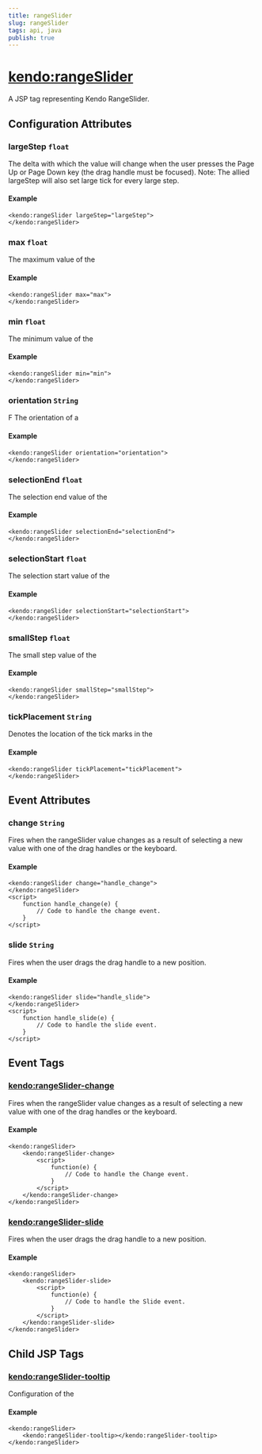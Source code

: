 ```yaml
---
title: rangeSlider
slug: rangeSlider
tags: api, java
publish: true
---
```


# <kendo:rangeSlider>
A JSP tag representing Kendo RangeSlider.

## Configuration Attributes


### largeStep `float`

The delta with which the value will change when the user presses the Page Up or Page Down key (the drag
handle must be focused). Note: The allied largeStep will also set large tick for every large step.

#### Example
    <kendo:rangeSlider largeStep="largeStep">
    </kendo:rangeSlider>
    

### max `float`

The maximum value of the

#### Example
    <kendo:rangeSlider max="max">
    </kendo:rangeSlider>
    

### min `float`

The minimum value of the

#### Example
    <kendo:rangeSlider min="min">
    </kendo:rangeSlider>
    

### orientation `String`

F
The orientation of a

#### Example
    <kendo:rangeSlider orientation="orientation">
    </kendo:rangeSlider>
    

### selectionEnd `float`

The selection end value of the

#### Example
    <kendo:rangeSlider selectionEnd="selectionEnd">
    </kendo:rangeSlider>
    

### selectionStart `float`

The selection start value of the

#### Example
    <kendo:rangeSlider selectionStart="selectionStart">
    </kendo:rangeSlider>
    

### smallStep `float`

The small step value of the

#### Example
    <kendo:rangeSlider smallStep="smallStep">
    </kendo:rangeSlider>
    

### tickPlacement `String`

Denotes the location of the tick marks in the

#### Example
    <kendo:rangeSlider tickPlacement="tickPlacement">
    </kendo:rangeSlider>
    

## Event Attributes

### change `String`

Fires when the rangeSlider value changes as a result of selecting a new value with one of the drag handles or the keyboard.

#### Example
    <kendo:rangeSlider change="handle_change">
    </kendo:rangeSlider>
    <script>
        function handle_change(e) {
            // Code to handle the change event.
        }
    </script>

### slide `String`

Fires when the user drags the drag handle to a new position.

#### Example
    <kendo:rangeSlider slide="handle_slide">
    </kendo:rangeSlider>
    <script>
        function handle_slide(e) {
            // Code to handle the slide event.
        }
    </script>


## Event Tags
 
### <kendo:rangeSlider-change>

Fires when the rangeSlider value changes as a result of selecting a new value with one of the drag handles or the keyboard.

#### Example
    <kendo:rangeSlider>
        <kendo:rangeSlider-change>
            <script>
                function(e) {
                    // Code to handle the Change event.
                }
            </script>
        </kendo:rangeSlider-change>
    </kendo:rangeSlider>
 
### <kendo:rangeSlider-slide>

Fires when the user drags the drag handle to a new position.

#### Example
    <kendo:rangeSlider>
        <kendo:rangeSlider-slide>
            <script>
                function(e) {
                    // Code to handle the Slide event.
                }
            </script>
        </kendo:rangeSlider-slide>
    </kendo:rangeSlider>
 

## Child JSP Tags

### [<kendo:rangeSlider-tooltip>](/api/wrappers/jsp/rangeslider/tooltip)

Configuration of the

#### Example

    <kendo:rangeSlider>
        <kendo:rangeSlider-tooltip></kendo:rangeSlider-tooltip>
    </kendo:rangeSlider>
   
